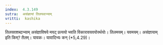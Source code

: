 ```yaml
---
index:  4.3.149
sutra:  असंज्ञायां तिलयवाभ्याम्
vritti:  kashika 
---
```


तिलयवशब्दाभ्याम् असंज्ञाविषये मयट् प्रत्ययो भवति विकारावयवयोरर्थयोः। तिलमयम्। यवमयम्। असंज्ञायाम् इति किम्? तैलम्। यावकः। यावादिभ्यः कन् (*5,4.29)।

